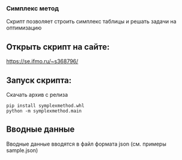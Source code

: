 ### Симплекс метод

Скрипт позволяет строить симплекс таблицы и решать задачи на оптимизацию

## Открыть скрипт на сайте:
https://se.ifmo.ru/~s368796/

## Запуск скрипта:
Скачать архив с релиза
```shell
pip install symplexmethod.whl
python -m symplexmethod.main
```

## Вводные данные
Вводные данные вводятся в файл формата json (см. примеры sample.json)
